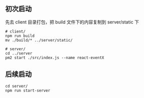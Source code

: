 ## 初次启动

先去 client 目录打包，把 build 文件下的内容复制到 server/static 下

```shell
# client/
npm run build
mv ./build/* ../server/static/

# server/
cd ../server
pm2 start ./src/index.js --name react-eventX
```

## 后续启动

```shell
cd server/
npm run start-server
```